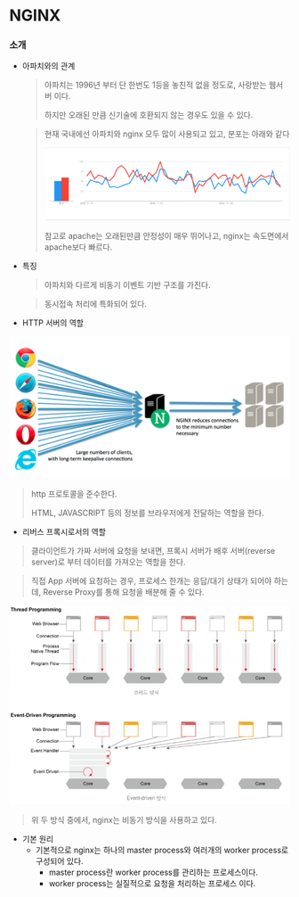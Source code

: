 # NGINX

### 소개

- 아파치와의 관계

  > 아파치는 1996년 부터 단 한번도 1등을 놓친적 없을 정도로, 사랑받는 웹서버 이다.
  >
  > 하지만 오래된 만큼 신기술에 호환되지 않는 경우도 있을 수 있다.

  > 현재 국내에선 아파치와 nginx 모두 많이 사용되고 있고, 분포는 아래와 같다
  >
  > ![nginx_graph](..\images\nginx_graph.png)
  >
  > 참고로 apache는 오래된만큼 안정성이 매우 뛰어나고, nginx는 속도면에서 apache보다 빠르다.

- 특징

  > 아파치와 다르게 비동기 이벤트 기반 구조를 가진다.

  > 동시접속 처리에 특화되어 있다.

- HTTP 서버의 역할

![nginx_proxy](..\images\nginx_proxy.png)

> http 프로토콜을 준수한다.
>
> HTML, JAVASCRIPT 등의 정보를 브라우저에게 전달하는 역할을 한다.

- 리버스 프록시로서의 역할

> 클라이언트가 가짜 서버에 요청을 보내면, 프록시 서버가 배후 서버(reverse server)로 부터 데이터를 가져오는 역할을 한다.

> 직접 App 서버에 요청하는 경우, 프로세스 한개는 응답/대기 상태가 되어야 하는데, Reverse Proxy를 통해 요청을 배분해 줄 수 있다.

![nginx_bidongki](..\images\nginx_bidongki.png)

> 위 두 방식 중에서, nginx는 비동기 방식을 사용하고 있다.

- 기본 원리
  - 기본적으로 nginx는 하나의 master process와 여러개의 worker process로 구성되어 있다.
    - master process란 worker process를 관리하는 프로세스이다.
    - worker process는 실질적으로 요청을 처리하는 프로세스 이다.